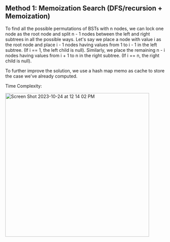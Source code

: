## Method 1: Memoization Search (DFS/recursion + Memoization)

To find all the possible permutations of BSTs with n nodes, we can lock one node as the root node and split n - 1 nodes between the 
left and right subtrees in all the possible ways. Let's say we place a node with value i as the root node and place i - 1 nodes having
values from 1 to i - 1 in the left subtree. (If i == 1, the left child is null). Similarly, we place the remaining n - i nodes having 
values from i + 1 to n in the right subtree. (If i == n, the right child is null).

To further improve the solution, we use a hash map memo as cache to store the case we've already computed.

Time Complexity: 

<img width="453" alt="Screen Shot 2023-10-24 at 12 14 02 PM" src="https://github.com/MaiJi97/Leetcode/assets/106039830/3307face-7a16-480d-947f-2add4a972e2d.png">
